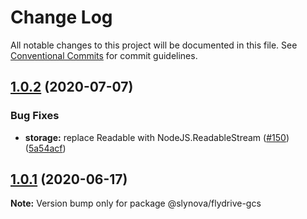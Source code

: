 # Change Log

All notable changes to this project will be documented in this file.
See [Conventional Commits](https://conventionalcommits.org) for commit guidelines.

## [1.0.2](https://github.com/Slynova-Org/flydrive/compare/@slynova/flydrive-gcs@1.0.1...@slynova/flydrive-gcs@1.0.2) (2020-07-07)


### Bug Fixes

* **storage:** replace Readable with NodeJS.ReadableStream ([#150](https://github.com/Slynova-Org/flydrive/issues/150)) ([5a54acf](https://github.com/Slynova-Org/flydrive/commit/5a54acfe545c2fca3690a2e48261b973ba56004c))





## [1.0.1](https://github.com/Slynova-Org/flydrive/compare/@slynova/flydrive-gcs@1.0.1-alpha.0...@slynova/flydrive-gcs@1.0.1) (2020-06-17)

**Note:** Version bump only for package @slynova/flydrive-gcs
